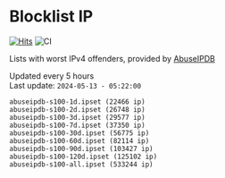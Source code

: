 # Blocklist IP

[![Hits](https://hits.seeyoufarm.com/api/count/incr/badge.svg?url=https%3A%2F%2Fgithub.com%2Fborestad%2Fblocklist-ip%2F&count_bg=%2379C83D&title_bg=%23555555&icon=&icon_color=%23E7E7E7&title=hits&edge_flat=false)](https://hits.seeyoufarm.com)  ![CI](https://img.shields.io/github/workflow/status/borestad/blocklist-ip/CI?style=flat-square)

Lists with worst IPv4 offenders, provided by [AbuseIPDB](https://www.abuseipdb.com/)

<!-- FOOTER-PLACEHOLDER -->
Updated every 5 hours<br>
Last update: `2024-05-13 - 05:22:00`
```
abuseipdb-s100-1d.ipset (22466 ip)
abuseipdb-s100-2d.ipset (26748 ip)
abuseipdb-s100-3d.ipset (29577 ip)
abuseipdb-s100-7d.ipset (37350 ip)
abuseipdb-s100-30d.ipset (56775 ip)
abuseipdb-s100-60d.ipset (82114 ip)
abuseipdb-s100-90d.ipset (103427 ip)
abuseipdb-s100-120d.ipset (125102 ip)
abuseipdb-s100-all.ipset (533244 ip)
```
